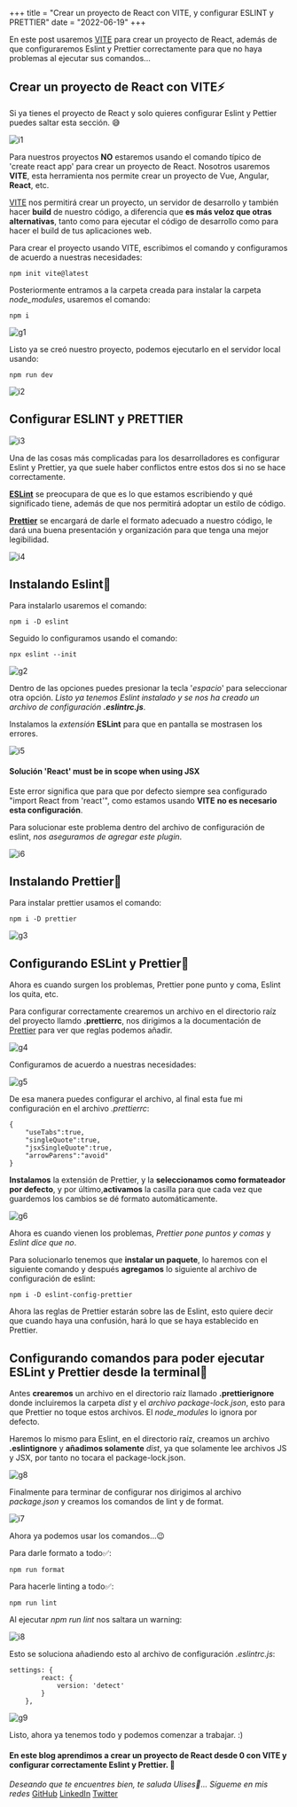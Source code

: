+++
title = "Crear un proyecto de React con VITE, y configurar ESLINT y PRETTIER"
date = "2022-06-19"
+++

En este post usaremos [VITE](https://vitejs.dev/) para crear un proyecto de React, además de que configuraremos Eslint y Prettier correctamente para que no haya problemas al ejecutar sus comandos...

<!--more-->

## Crear un proyecto de React con VITE⚡

Si ya tienes el proyecto de React y solo quieres configurar Eslint y Pettier puedes saltar esta sección. 😅

![i1](https://user-images.githubusercontent.com/99143567/174501048-c997321f-7665-4e10-93bb-e1c3877225d9.png)

Para nuestros proyectos **NO** estaremos usando el comando típico de 'create react app' para crear un proyecto de React. Nosotros usaremos **VITE**, esta herramienta nos permite crear un proyecto de Vue, Angular, **React**, etc.  

[VITE](https://vitejs.dev/) nos permitirá crear un proyecto, un servidor de desarrollo y también hacer **build** de nuestro código, a diferencia que **es más veloz que otras alternativas**, tanto como para ejecutar el código de desarrollo como para hacer el build de tus aplicaciones web.

Para crear el proyecto usando VITE, escribimos el comando y configuramos de acuerdo a nuestras necesidades:

```
npm init vite@latest
````

Posteriormente entramos a la carpeta creada para instalar la carpeta *node_modules*, usaremos el comando:

```
npm i
````

![g1](https://user-images.githubusercontent.com/99143567/174501056-43104906-1980-4042-9e4d-b10e2a8aee00.gif)

Listo ya se creó nuestro proyecto, podemos ejecutarlo en el servidor local usando:

```
npm run dev
````

![i2](https://user-images.githubusercontent.com/99143567/174501072-1b652621-50c0-4b17-9e60-0b5b68282bbd.JPG)

## Configurar ESLINT y PRETTIER

![i3](https://user-images.githubusercontent.com/99143567/174501076-7f373c7a-1313-415b-abc0-a2582aa4528d.png)

Una de las cosas más complicadas para los desarrolladores es configurar Eslint y Prettier, ya que suele haber conflictos entre estos dos si no se hace correctamente.

**[ESLint](https://eslint.org/docs/user-guide/getting-started)** se preocupara de que es lo que estamos escribiendo y qué significado tiene, además de que nos permitirá adoptar un estilo de código.

**[Prettier](https://prettier.io/docs/en/options.html)** se encargará de darle el formato adecuado a nuestro código, le dará una buena presentación y organización para que tenga una mejor legibilidad.

![i4](https://user-images.githubusercontent.com/99143567/174501090-db10d6b1-c6f5-4727-9f2c-38aa33d24f13.png)

## Instalando Eslint🔵

Para instalarlo usaremos el comando: 

```
npm i -D eslint
````

Seguido lo configuramos usando el comando: 

```
npx eslint --init
````

![g2](https://user-images.githubusercontent.com/99143567/174501101-1f02783b-5206-4c22-97df-774e9026b2bf.gif)

Dentro de las opciones puedes presionar la tecla '*espacio*' para seleccionar otra opción. *Listo ya tenemos Eslint instalado y se nos ha creado un archivo de configuración **.eslintrc.js***.

Instalamos la *extensión* **ESLint** para que en pantalla se mostrasen los errores.

![i5](https://user-images.githubusercontent.com/99143567/174501107-345ef1c5-2d8a-4d64-b8a3-1df48e9843df.JPG)

#### Solución 'React' must be in scope when using JSX

Este error significa que para que por defecto siempre sea configurado "import React from 'react'", como estamos usando **VITE** **no es necesario esta configuración**.

Para solucionar este problema dentro del archivo de configuración de eslint, *nos aseguramos de agregar este plugin*.

![i6](https://user-images.githubusercontent.com/99143567/174501115-967f3ba7-9f6c-4667-8c7d-5005be4f66a9.JPG)

## Instalando Prettier🔵

Para instalar prettier usamos el comando:

```
npm i -D prettier
```

![g3](https://user-images.githubusercontent.com/99143567/174501124-da6846c0-425f-446d-a6f8-10d616c7f751.gif)

## Configurando ESLint y Prettier🔵

Ahora es cuando surgen los problemas, Prettier pone punto y coma, Eslint los quita, etc.

Para configurar correctamente crearemos un archivo en el directorio raíz del proyecto llamdo **.prettierrc**, nos dirigimos a la documentación de [Prettier](https://prettier.io/docs/en/options.html) para ver que reglas podemos añadir.

![g4](https://user-images.githubusercontent.com/99143567/174501131-0544b484-eec9-4c22-904f-cdc5adcbdd4f.gif)

Configuramos de acuerdo a nuestras necesidades:

![g5](https://user-images.githubusercontent.com/99143567/174501133-3a2f5887-6746-4dac-8663-7c20bce20686.gif)

De esa manera puedes configurar el archivo, al final esta fue mi configuración en el archivo *.prettierrc*:

```
{
    "useTabs":true,
    "singleQuote":true,
    "jsxSingleQuote":true,
    "arrowParens":"avoid"
}
````

**Instalamos** la extensión de Prettier, y la **seleccionamos como formateador por defecto**, y por último,**activamos** la casilla para que cada vez que guardemos los cambios se dé formato automáticamente.

![g6](https://user-images.githubusercontent.com/99143567/174501139-74622a7d-7139-4c7a-b4e0-d40c6660a060.gif)

Ahora es cuando vienen los problemas, *Prettier pone puntos y comas* y *Eslint dice que no*.

Para solucionarlo tenemos que **instalar un paquete**, lo haremos con el siguiente comando y después **agregamos** lo siguiente al archivo de configuración de eslint:

```
npm i -D eslint-config-prettier
````

Ahora las reglas de Prettier estarán sobre las de Eslint, esto quiere decir que cuando haya una confusión, hará lo que se haya establecido en Prettier.

## Configurando comandos para poder ejecutar ESLint y Prettier desde la terminal🔵

Antes **crearemos** un archivo en el directorio raíz llamado **.prettierignore** donde incluiremos la carpeta *dist* y el *archivo package-lock.json*, esto para que Prettier no toque estos archivos. El *node_modules* lo ignora por defecto.

Haremos lo mismo para Eslint, en el directorio raíz, creamos un archivo **.eslintignore** y **añadimos solamente** *dist*, ya que solamente lee archivos JS y JSX, por tanto no tocara el package-lock.json.

![g8](https://user-images.githubusercontent.com/99143567/174501150-8bb818b7-f4ea-409a-be3a-fb49525d2789.gif)

Finalmente para terminar de configurar nos dirigimos al archivo *package.json* y creamos los comandos de lint y de format.

![i7](https://user-images.githubusercontent.com/99143567/174501152-30d36c10-d826-43d0-bda8-01709de66369.JPG)

Ahora ya podemos usar los comandos...😉

Para darle formato a todo✅:

```
npm run format
````

Para hacerle linting a todo✅:

```
npm run lint
````

Al ejecutar *npm run lint* nos saltara un warning:

![i8](https://user-images.githubusercontent.com/99143567/174501162-03abdc80-68de-4cbc-b1a8-a29d0e4f783d.JPG)

Esto se soluciona añadiendo esto al archivo de configuración *.eslintrc.js*:

```
settings: {
        react: {
            version: 'detect'
        }
    },
````

![g9](https://user-images.githubusercontent.com/99143567/174501171-89de1af3-b545-4720-9e7d-c4a60e792239.gif)

Listo, ahora ya tenemos todo y podemos comenzar a trabajar. :)
#### En este blog aprendimos a crear un proyecto de React desde 0 con VITE y configurar correctamente Eslint y Prettier. 🚀

*Deseando que te encuentres bien, te saluda Ulises🤵...*
*Sígueme en mis redes*
[GitHub](https://github.com/UlisesOrnelasR)
[LinkedIn](https://www.linkedin.com/in/ulises-ornelas/)
[Twitter](https://twitter.com/UlisesOrnelass)
